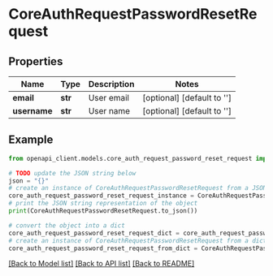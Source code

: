 # CoreAuthRequestPasswordResetRequest


## Properties

Name | Type | Description | Notes
------------ | ------------- | ------------- | -------------
**email** | **str** | User email | [optional] [default to '']
**username** | **str** | User name | [optional] [default to '']

## Example

```python
from openapi_client.models.core_auth_request_password_reset_request import CoreAuthRequestPasswordResetRequest

# TODO update the JSON string below
json = "{}"
# create an instance of CoreAuthRequestPasswordResetRequest from a JSON string
core_auth_request_password_reset_request_instance = CoreAuthRequestPasswordResetRequest.from_json(json)
# print the JSON string representation of the object
print(CoreAuthRequestPasswordResetRequest.to_json())

# convert the object into a dict
core_auth_request_password_reset_request_dict = core_auth_request_password_reset_request_instance.to_dict()
# create an instance of CoreAuthRequestPasswordResetRequest from a dict
core_auth_request_password_reset_request_from_dict = CoreAuthRequestPasswordResetRequest.from_dict(core_auth_request_password_reset_request_dict)
```
[[Back to Model list]](../README.md#documentation-for-models) [[Back to API list]](../README.md#documentation-for-api-endpoints) [[Back to README]](../README.md)


